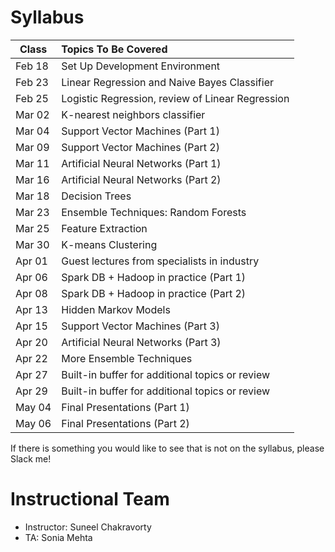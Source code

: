 # Syllabus
Class         | Topics To Be Covered
------------- |:---------------------
Feb 18        | Set Up Development Environment
Feb 23        | Linear Regression and Naive Bayes Classifier
Feb 25        | Logistic Regression, review of Linear Regression
Mar 02        | K-nearest neighbors classifier
Mar 04        | Support Vector Machines (Part 1)
Mar 09        | Support Vector Machines (Part 2)
Mar 11        | Artificial Neural Networks (Part 1)
Mar 16        | Artificial Neural Networks (Part 2)
Mar 18        | Decision Trees
Mar 23        | Ensemble Techniques: Random Forests
Mar 25        | Feature Extraction
Mar 30        | K-means Clustering
Apr 01        | Guest lectures from specialists in industry
Apr 06        | Spark DB + Hadoop in practice (Part 1)
Apr 08        | Spark DB + Hadoop in practice (Part 2)
Apr 13        | Hidden Markov Models
Apr 15        | Support Vector Machines (Part 3)
Apr 20        | Artificial Neural Networks (Part 3)
Apr 22        | More Ensemble Techniques
Apr 27        | Built-in buffer for additional topics or review
Apr 29        | Built-in buffer for additional topics or review
May 04        | Final Presentations (Part 1)
May 06        | Final Presentations (Part 2)

If there is something you would like to see that is not on the syllabus, please Slack me!

# Instructional Team
- Instructor: Suneel Chakravorty
- TA: Sonia Mehta
